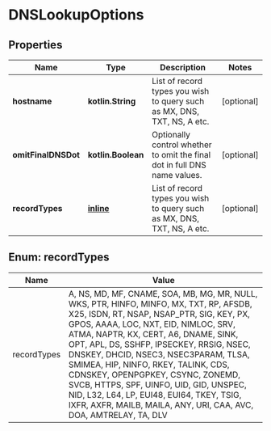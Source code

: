 
# DNSLookupOptions

## Properties
Name | Type | Description | Notes
------------ | ------------- | ------------- | -------------
**hostname** | **kotlin.String** | List of record types you wish to query such as MX, DNS, TXT, NS, A etc. |  [optional]
**omitFinalDNSDot** | **kotlin.Boolean** | Optionally control whether to omit the final dot in full DNS name values. |  [optional]
**recordTypes** | [**inline**](#kotlin.Array&lt;RecordTypesEnum&gt;) | List of record types you wish to query such as MX, DNS, TXT, NS, A etc. |  [optional]


<a name="kotlin.Array<RecordTypesEnum>"></a>
## Enum: recordTypes
Name | Value
---- | -----
recordTypes | A, NS, MD, MF, CNAME, SOA, MB, MG, MR, NULL, WKS, PTR, HINFO, MINFO, MX, TXT, RP, AFSDB, X25, ISDN, RT, NSAP, NSAP_PTR, SIG, KEY, PX, GPOS, AAAA, LOC, NXT, EID, NIMLOC, SRV, ATMA, NAPTR, KX, CERT, A6, DNAME, SINK, OPT, APL, DS, SSHFP, IPSECKEY, RRSIG, NSEC, DNSKEY, DHCID, NSEC3, NSEC3PARAM, TLSA, SMIMEA, HIP, NINFO, RKEY, TALINK, CDS, CDNSKEY, OPENPGPKEY, CSYNC, ZONEMD, SVCB, HTTPS, SPF, UINFO, UID, GID, UNSPEC, NID, L32, L64, LP, EUI48, EUI64, TKEY, TSIG, IXFR, AXFR, MAILB, MAILA, ANY, URI, CAA, AVC, DOA, AMTRELAY, TA, DLV



